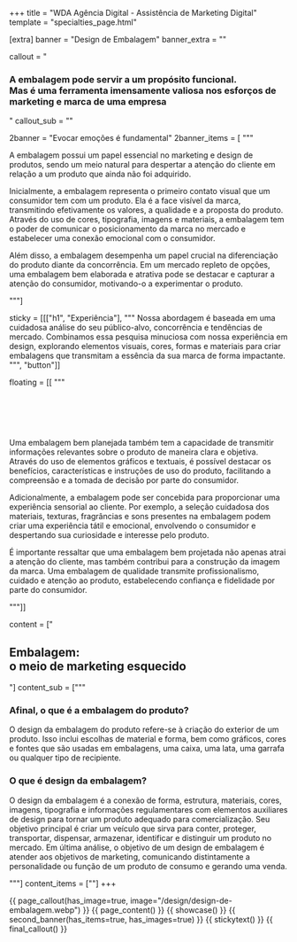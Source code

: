 +++
title = "WDA Agência Digital - Assistência de Marketing Digital"
template = "specialties_page.html"

[extra]
banner = "Design de Embalagem"
banner_extra = ""

callout = "<h3>A embalagem pode servir a um propósito funcional. <br/> Mas é uma ferramenta imensamente valiosa nos esforços de marketing e marca de uma empresa</h3>"
callout_sub = ""

2banner = "Evocar emoções é fundamental"
2banner_items = [
  """
  <div class="item bigger">
    <p>A embalagem possui um papel essencial no marketing e design de produtos, sendo um meio natural para despertar a atenção do cliente em relação a um produto que ainda não foi adquirido.</p>
    <p>Inicialmente, a embalagem representa o primeiro contato visual que um consumidor tem com um produto. Ela é a face visível da marca, transmitindo efetivamente os valores, a qualidade e a proposta do produto. Através do uso de cores, tipografia, imagens e materiais, a embalagem tem o poder de comunicar o posicionamento da marca no mercado e estabelecer uma conexão emocional com o consumidor.</p>
    <p>Além disso, a embalagem desempenha um papel crucial na diferenciação do produto diante da concorrência. Em um mercado repleto de opções, uma embalagem bem elaborada e atrativa pode se destacar e capturar a atenção do consumidor, motivando-o a experimentar o produto.</p>
  </div>
"""]

sticky = [[["h1", "Experiência"],
""" 
  Nossa abordagem é baseada em uma cuidadosa análise do seu público-alvo, concorrência e tendências de mercado. Combinamos essa pesquisa minuciosa com nossa experiência em design, explorando elementos visuais, cores, formas e materiais para criar embalagens que transmitam a essência da sua marca de forma impactante.
""", "button"]]


floating = [[
"""
  <h1>&nbsp;</h1>
  <p>Uma embalagem bem planejada também tem a capacidade de transmitir informações relevantes sobre o produto de maneira clara e objetiva. Através do uso de elementos gráficos e textuais, é possível destacar os benefícios, características e instruções de uso do produto, facilitando a compreensão e a tomada de decisão por parte do consumidor.</p>
    <p>Adicionalmente, a embalagem pode ser concebida para proporcionar uma experiência sensorial ao cliente. Por exemplo, a seleção cuidadosa dos materiais, texturas, fragrâncias e sons presentes na embalagem podem criar uma experiência tátil e emocional, envolvendo o consumidor e despertando sua curiosidade e interesse pelo produto.</p>
    <p>É importante ressaltar que uma embalagem bem projetada não apenas atrai a atenção do cliente, mas também contribui para a construção da imagem da marca. Uma embalagem de qualidade transmite profissionalismo, cuidado e atenção ao produto, estabelecendo confiança e fidelidade por parte do consumidor.</p>
"""]]

content = ["<h2>Embalagem: <br/> o meio de marketing esquecido</h2>"]
content_sub = ["""<half><div><h3>Afinal, o que é a embalagem do produto?</h3><p>O design da embalagem do produto refere-se à criação do exterior de um produto. Isso inclui escolhas de material e forma, bem como gráficos, cores e fontes que são usadas em embalagens, uma caixa, uma lata, uma garrafa ou qualquer tipo de recipiente.</p></div>
<div><h3>O que é design da embalagem?</h3><p>O design da embalagem é a conexão de forma, estrutura, materiais, cores, imagens, tipografia e informações regulamentares com elementos auxiliares de design para tornar um produto adequado para comercialização. Seu objetivo principal é criar um veículo que sirva para conter, proteger, transportar, dispensar, armazenar, identificar e distinguir um produto no mercado. Em última análise, o objetivo de um design de embalagem é atender aos objetivos de marketing, comunicando distintamente a personalidade ou função de um produto de consumo e gerando uma venda.</p></div></half>"""]
content_items = [""]
+++

{{ page_callout(has_image=true, image="/design/design-de-embalagem.webp") }}
{{ page_content() }}
{{ showcase() }}
{{ second_banner(has_items=true, has_images=true) }}
{{ stickytext() }}
{{ final_callout() }}
